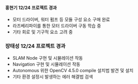 #### 홍현기 12/24 프로젝트 경과
- 모터 드라이버, 워터 펌프 등 모듈 구성 요소 구매 완료
- 라즈베리파이를 통한 모터 드라이버 구동 학습 중
- 기타 회로 및 기구적 요소 고려 중

### 장태성 12/24 프로젝트 경과
* SLAM Node 구현 및 시뮬레이션 작동
* Navigation 구현 및 시뮬레이션 작동
* Autonomous 위한 OpenCV 4.5.0 compile 설치법 발견 및 설치
* 기타 환경 설정시 발생하는 에러 해결법 검색